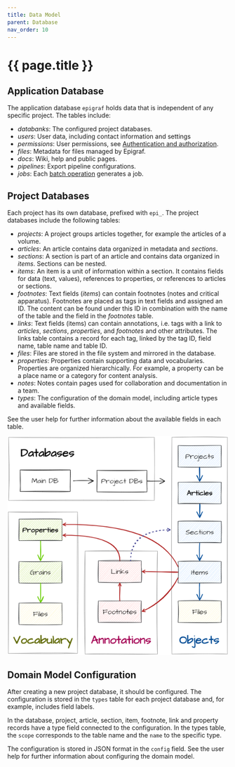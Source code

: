 ```yaml
---
title: Data Model
parent: Database
nav_order: 10
---
```


# {{ page.title }}

## Application Database

The application database `epigraf` holds data that is independent of any specific project.
The tables include:

- *databanks*: The configured project databases.
- *users*: User data, including contact information and settings
- *permissions*: User permissions, see [Authentication and authorization](../backend/controller.html#authentication-and-authorization).
- *files*: Metadata for files managed by Epigraf.
- *docs*: Wiki, help and public pages.
- *pipelines*: Export pipeline configurations.
- *jobs*: Each [batch operation](/docs/database/batch) generates a job.

## Project Databases

Each project has its own database, prefixed with `epi_`.
The project databases include the following tables:

- *projects*: A project groups articles together, for example the articles of a volume.
- *articles*: An article contains data organized in metadata and *sections*.
- *sections*: A section is part of an article and contains data
  organized in *items*. Sections can be nested.
- *items*: An item is a unit of information within a section. It contains
  fields for data (text, values), references to properties, or
  references to articles or sections.
- *footnotes*: Text fields (*items*) can contain footnotes (notes and critical
  apparatus). Footnotes are placed as tags in text fields and assigned an
  ID. The content can be found under this ID in combination with the name of
  the table and the field in the *footnotes* table.
- *links*: Text fields (items) can contain annotations, i.e. tags with a link to
  *articles*, *sections*, *properties*, and *footnotes* and other attributes.
  The links table contains a record for each tag, linked by the tag ID, field name,
  table name and table ID.
- *files*: Files are stored in the file system and mirrored in the database.
- *properties*: Properties contain supporting data and vocabularies. Properties are organized
  hierarchically. For example, a property can be a place name or a category for content analysis.
- *notes*: Notes contain pages used for collaboration and documentation in a team.
- *types*: The configuration of the domain model, including article types and available fields.

See the user help for further information about the available fields in each table.

![Graphic illustration of the data model](../assets/img/epigraf-data-model.png)

## Domain Model Configuration

After creating a new project database, it should be configured.
The configuration is stored in the `types` table for each project database and,
for example, includes field labels.

In the database, project, article, section, item, footnote, link and property records have a type field
connected to the configuration. In the types table, the `scope` corresponds to the table name
and the `name` to the specific type.

The configuration is stored in JSON format in the `config` field.
See the user help for further information about configuring the domain model.
